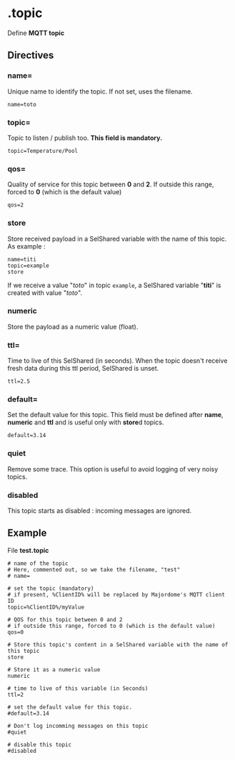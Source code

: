 # .topic
Define **MQTT topic**

## Directives

### name=
Unique name to identify the topic. If not set, uses the filename.
```
name=toto
```

### topic=
Topic to listen / publish too. **This field is mandatory.**
```
topic=Temperature/Pool
```

### qos=
Quality of service for this topic between **0** and **2**. If outside this range, forced to **0** (which is the default value)
```
qos=2
```

### store
Store received payload in a SelShared variable with the name of this topic. As example :
```
name=titi
topic=example
store
```
If we receive a value "*toto*" in topic `example`, a SelShared variable "**titi**" is created with value "*toto*".

### numeric
Store the payload as a numeric value (float).

### ttl=
Time to live of this SelShared (in seconds). When the topic doesn't receive fresh data during this ttl period, SelShared is unset.
```
ttl=2.5
```

### default=
Set the default value for this topic. This field must be defined after **name**, **numeric** and **ttl** and is useful only with **store**d topics.
```
default=3.14
```

### quiet
Remove some trace. This option is useful to avoid logging of very noisy topics.

### disabled
This topic starts as disabled : incoming messages are ignored.

## Example
File **test.topic**
```
# name of the topic
# Here, commented out, so we take the filename, "test"
# name=

# set the topic (mandatory)
# if present, %ClientID% will be replaced by Majordome's MQTT client ID
topic=%ClientID%/myValue

# QOS for this topic between 0 and 2
# if outside this range, forced to 0 (which is the default value)
qos=0

# Store this topic's content in a SelShared variable with the name of this topic
store

# Store it as a numeric value
numeric

# time to live of this variable (in Seconds)
ttl=2

# set the default value for this topic.
#default=3.14

# Don't log incomming messages on this topic
#quiet

# disable this topic
#disabled
```
